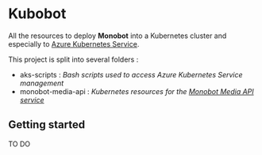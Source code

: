 # Kubobot 

All the resources to deploy **Monobot** into a Kubernetes cluster and especially to [Azure Kubernetes Service](https://azure.microsoft.com/en-us/services/kubernetes-service/).

This project is split into several folders :
  - aks-scripts : _Bash scripts used to access Azure Kubernetes Service management_
  - monobot-media-api : _Kubernetes resources for the [Monobot Media API service](https://github.com/Agaetis-IT/monobot-media-api)_

## Getting started
TO DO
